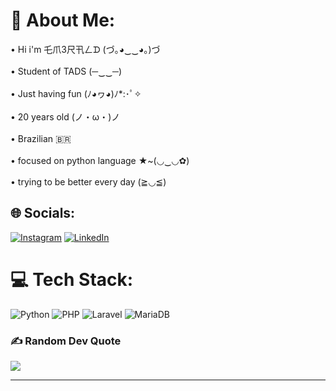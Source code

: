 # 💫 About Me:
• Hi i'm  乇爪3尺卂ㄥᗪ  (づ｡◕‿‿◕｡)づ<br><br>• Student of TADS     (─‿‿─)<br><br>• Just having fun     (ﾉ◕ヮ◕)ﾉ*:･ﾟ✧<br><br>• 20 years old          (ノ・ω・)ノ<br><br>• Brazilian 🇧🇷 <br><br>• focused on python language ★~(◡‿◡✿)<br><br>• trying to be better every day   (≧◡≦)<br>


## 🌐 Socials:
[![Instagram](https://img.shields.io/badge/Instagram-%23E4405F.svg?logo=Instagram&logoColor=white)](https://instagram.com/antonio_neto045) [![LinkedIn](https://img.shields.io/badge/LinkedIn-%230077B5.svg?logo=linkedin&logoColor=white)](https://linkedin.com/in/antonio-diogenes-625b84248) 

# 💻 Tech Stack:
![Python](https://img.shields.io/badge/python-3670A0?style=for-the-badge&logo=python&logoColor=ffdd54) ![PHP](https://img.shields.io/badge/php-%23777BB4.svg?style=for-the-badge&logo=php&logoColor=white)  ![Laravel](https://img.shields.io/badge/laravel-%23FF2D20.svg?style=for-the-badge&logo=laravel&logoColor=white) ![MariaDB](https://img.shields.io/badge/MariaDB-003545?style=for-the-badge&logo=mariadb&logoColor=white)


### ✍️ Random Dev Quote
![](https://quotes-github-readme.vercel.app/api?type=horizontal&theme=merko)


---


<!-- Proudly created with GPRM ( https://gprm.itsvg.in ) -->
